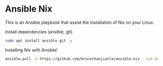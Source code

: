 # Ansible Nix

This is an Ansible playbook that assist the installation of Nix on your Linux.

Install dependencies (ansible, git)
```bash
sudo apt install ansible git -y
```

Installing Nix with Ansible!
```bash
ansible-pull -U https://github.com/brucechanjianle/ansible-nix --ask-become-pass
```
